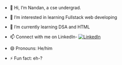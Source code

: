 - 👋 Hi, I’m Nandan, a cse undergrad.
- 👀 I’m interested in learning Fullstack web developing
- 🌱 I’m currently learning DSA and HTML
- 📫  Connect with me on LinkedIn-
         [![LinkedIn](https://img.shields.io/badge/LinkedIn-0073b1?style=for-the-badge&logo=linkedin&logoColor=white)](https://in.linkedin.com/in/nandan-h-s-186551296)

- 😄 Pronouns: He/him
- ⚡ Fun fact: eh-?
<!---
Nandanhs006/Nandanhs006 is a ✨ special ✨ repository because its `README.md` (this file) appears on your GitHub profile.
You can click the Preview link to take a look at your changes.
--->

